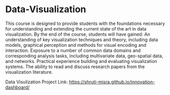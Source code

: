 # Data-Visualization

This course is designed to provide students with the foundations necessary for understanding and extending the current state of the art in data visualization. By the end of the course, students will have gained:
An understanding of key visualization techniques and theory, including data models, graphical perception and methods for visual encoding and interaction.
Exposure to a number of common data domains and corresponding analysis tasks, including multivariate data, geo-spatial data, and networks.
Practical experience building and evaluating visualization systems.
The ability to read and discuss research papers from the visualization literature.

Data Visulization Project Link: https://shruti-misra.github.io/innovation-dashboard/
